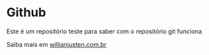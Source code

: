 # Github

Este é um repositório teste para saber com o repositório git funciona

Saiba mais em [willianjusten.com.br](http://willianjusten.com.br)

